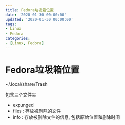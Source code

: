 ```yaml
---
title: Fedora垃圾箱位置
date: '2020-01-30 00:00:00'
updated: '2020-01-30 00:00:00'
tags:
- Linux
- Fedora
categories:
- [Linux, Fedora]
---
```

# Fedora垃圾箱位置

~/.local/share/Trash

包含三个文件夹
- expunged
- files : 存放被删除的文件
- info : 存放被删除文件的信息, 包括原始位置和删除时间

